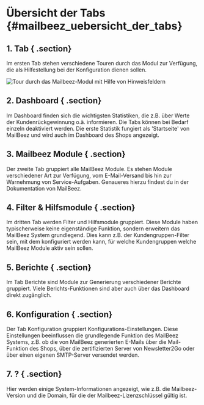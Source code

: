 # Übersicht der Tabs {#mailbeez_uebersicht_der_tabs}

## 1. Tab { .section}

Im ersten Tab stehen verschiedene Touren durch das Modul zur Verfügung, die als Hilfestellung bei der Konfiguration dienen sollen.

![](Bilder/mailbeez/mailbeez_005.png "Tour durch das Mailbeez-Modul mit Hilfe von
        Hinweisfeldern")

## 2. Dashboard { .section}

Im Dashboard finden sich die wichtigsten Statistiken, die z.B. über Werte der Kundenrückgewinnung o.ä. informieren. Die Tabs können bei Bedarf einzeln deaktiviert werden. Die erste Statistik fungiert als 'Startseite' von MailBeez und wird auch im Dashboard des Shops angezeigt.

## 3. Mailbeez Module { .section}

Der zweite Tab gruppiert alle MailBeez Module. Es stehen Module verschiedener Art zur Verfügung, vom E-Mail-Versand bis hin zur Warnehmung von Service-Aufgaben. Genaueres hierzu findest du in der Dokumentation von MailBeez.

## 4. Filter & Hilfsmodule { .section}

Im dritten Tab werden Filter und Hilfsmodule gruppiert. Diese Module haben typischerweise keine eigenständige Funktion, sondern erweitern das MailBeez System grundlegend. Dies kann z.B. der Kundengruppen-Filter sein, mit dem konfiguriert werden kann, für welche Kundengruppen welche MailBeez Module aktiv sein sollen.

## 5. Berichte { .section}

Im Tab Berichte sind Module zur Generierung verschiedener Berichte gruppiert. Viele Berichts-Funktionen sind aber auch über das Dashboard direkt zugänglich.

## 6. Konfiguration { .section}

Der Tab Konfiguration gruppiert Konfigurations-Einstellungen. Diese Einstellungen beeinflussen die grundlegende Funktion des MailBeez Systems, z.B. ob die von MailBeez generierten E-Mails über die Mail-Funktion des Shops, über die zertifizierten Server von Newsletter2Go oder über einen eigenen SMTP-Server versendet werden.

## 7. ? { .section}

Hier werden einige System-Informationen angezeigt, wie z.B. die Mailbeez-Version und die Domain, für die der Mailbeez-Lizenzschlüssel gültig ist.



